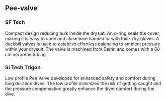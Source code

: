 ## Pee-valve

### SF Tech

Compact design reducing bulk inside the drysuit. An o-ring seals the cover, making it is easy to open and close bare handed or with thick dry gloves. A duckbill valves is used to establish effortless balancing to ambient pressure within your drysuit. The valve is machined from Delrin and comes with a 60 cm norprene tubing 

### Si Tech Trigon

Low profile Pee Valve developed for enhanced safety and comfort during long duration dives. The low profile minimizes the risk of getting caught and the pressure compensation greatly enhance the diver comfort during the dive.
